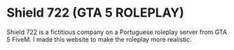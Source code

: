 # Shield 722 (GTA 5 ROLEPLAY)

Shield 722 is a fictitious company on a Portuguese roleplay server from GTA 5 FiveM. I made this website to make the roleplay more realistic.
